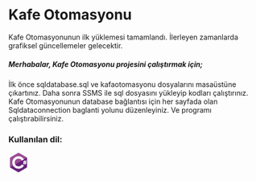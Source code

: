 # Kafe Otomasyonu
Kafe Otomasyonunun ilk yüklemesi tamamlandı.
İlerleyen zamanlarda grafiksel güncellemeler gelecektir.
##### Merhabalar, Kafe Otomasyonu projesini çalıştırmak için;
İlk önce sqldatabase.sql ve kafaotomasyonu dosyalarını masaüstüne çıkartınız.
Daha sonra SSMS ile sql dosyasını yükleyip kodları çalıştırınız.
Kafe Otomasyonunun database bağlantısı için her sayfada olan Sqldataconnection baglanti yolunu düzenleyiniz.
Ve programı çalıştırabilirsiniz.
<h3 align="left">Kullanılan dil:</h3>
<p align="left"> <a href="https://www.w3schools.com/cs/" target="_blank" rel=" noreferrer"> <img src="https://raw.githubusercontent.com/devicons/devicon/master/icons/csharp/csharp-original.svg" alt="csharp" width="40" height="40"/ > </a> <a 

